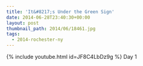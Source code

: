 ```yaml
---
title: 'It&#8217;s Under the Green Sign'
date: 2014-06-28T23:40:30+00:00
layout: post
thumbnail_path: 2014/06/18461.jpg
tags:
  - 2014-rochester-ny
---
```

{% include youtube.html id=JF8C4LbDz9g %}
Day 1